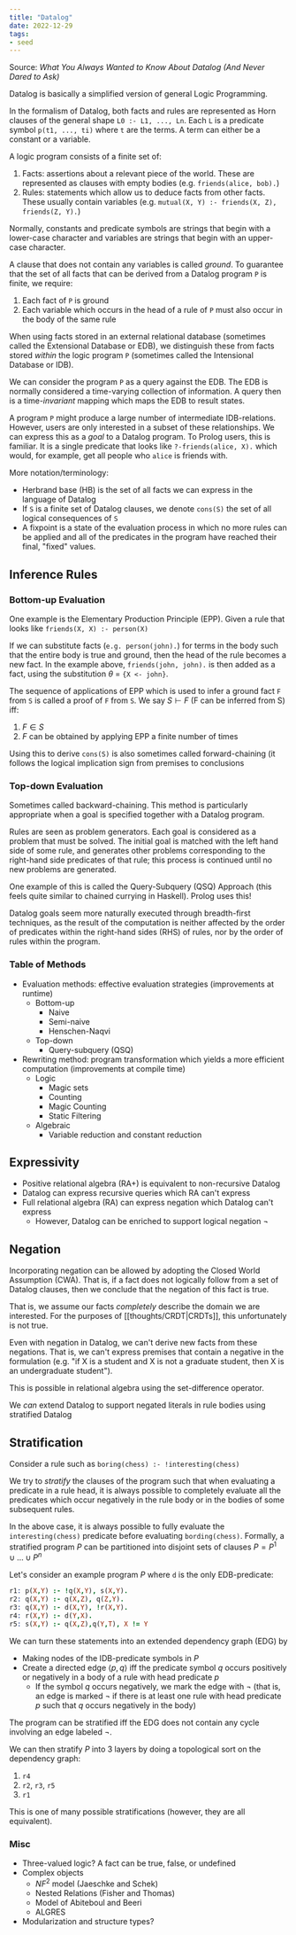 ```yaml
---
title: "Datalog"
date: 2022-12-29
tags:
- seed
---
```


Source: *What You Always Wanted to Know About Datalog (And Never Dared to Ask)*

Datalog is basically a simplified version of general Logic Programming.

In the formalism of Datalog, both facts and rules are represented as Horn clauses of the general shape `L0 :- L1, ..., Ln`. Each `L` is a predicate symbol `p(t1, ..., ti)` where `t` are the terms. A term can either be a constant or a variable.

A logic program consists of a finite set of:
1. Facts: assertions about a relevant piece of the world. These are represented as clauses with empty bodies (e.g. `friends(alice, bob).`)
2. Rules: statements which allow us to deduce facts from other facts. These usually contain variables (e.g. `mutual(X, Y) :- friends(X, Z), friends(Z, Y).`)

Normally, constants and predicate symbols are strings that begin with a lower-case character and variables are strings that begin with an upper-case character.

A clause that does not contain any variables is called *ground*. To guarantee that the set of all facts that can be derived from a Datalog program `P` is finite, we require:
1. Each fact of `P` is ground
2. Each variable which occurs in the head of a rule of `P` must also occur in the body of the same rule

When using facts stored in an external relational database (sometimes called the Extensional Database or EDB), we distinguish these from facts stored *within* the logic program `P` (sometimes called the Intensional Database or IDB).

We can consider the program `P` as a query against the EDB. The EDB is normally considered a time-varying collection of information. A query then is a time-*invariant* mapping which maps the EDB to result states.

A program `P` might produce a large number of intermediate IDB-relations. However, users are only interested in a subset of these relationships. We can express this as a *goal* to a Datalog program. To Prolog users, this is familiar. It is a single predicate that looks like `?-friends(alice, X).` which would, for example, get all people who `alice` is friends with.

More notation/terminology:
- Herbrand base (HB) is the set of all facts we can express in the language of Datalog
- If `S` is a finite set of Datalog clauses, we denote `cons(S)` the set of all logical consequences of `S`
- A fixpoint is a state of the evaluation process in which no more rules can be applied and all of the predicates in the program have reached their final, "fixed" values.

## Inference Rules
### Bottom-up Evaluation
One example is the Elementary Production Principle (EPP). Given a rule that looks like `friends(X, X) :- person(X)`

If we can substitute facts (`e.g. person(john).`) for terms in the body such that the entire body is true and ground, then the head of the rule becomes a new fact. In the example above, `friends(john, john).` is then added as a fact, using the substitution $\theta$ = `{X <- john}`.

The sequence of applications of EPP which is used to infer a ground fact `F` from `S` is called a proof of `F` from `S`. We say $S \vdash F$ (F can be inferred from S) iff:
1. $F \in S$
2. $F$ can be obtained by applying EPP a finite number of times

Using this to derive `cons(S)` is also sometimes called forward-chaining (it follows the logical implication sign from premises to conclusions

### Top-down Evaluation
Sometimes called backward-chaining. This method is particularly appropriate when a goal is specified together with a Datalog program.

Rules are seen as problem generators. Each goal is considered as a problem that must be solved. The initial goal is matched with the left hand side of some rule, and generates other problems corresponding to the right-hand side predicates of that rule; this process is continued until no new problems are generated.

One example of this is called the Query-Subquery (QSQ) Approach (this feels quite similar to chained currying in Haskell). Prolog uses this!

Datalog goals seem more naturally executed through breadth-first techniques, as the result of the computation is neither affected by the order of predicates within the right-hand sides (RHS) of rules, nor by the order of rules within the program.

### Table of Methods
- Evaluation methods: effective evaluation strategies (improvements at runtime)
	- Bottom-up
		- Naive
		- Semi-naive
		- Henschen-Naqvi
	- Top-down
		- Query-subquery (QSQ)
- Rewriting method: program transformation which yields a more efficient computation (improvements at compile time)
	- Logic
		- Magic sets
		- Counting
		- Magic Counting
		- Static Filtering
	- Algebraic
		- Variable reduction and constant reduction

## Expressivity
- Positive relational algebra (RA+) is equivalent to non-recursive Datalog
- Datalog can express recursive queries which RA can't express
- Full relational algebra (RA) can express negation which Datalog can't express
	- However, Datalog can be enriched to support logical negation $\lnot$

## Negation
Incorporating negation can be allowed by adopting the Closed World Assumption (CWA). That is, if a fact does not logically follow from a set of Datalog clauses, then we conclude that the negation of this fact is true.

That is, we assume our facts *completely* describe the domain we are interested. For the purposes of [[thoughts/CRDT|CRDTs]], this unfortunately is not true.

Even with negation in Datalog, we can't derive new facts from these negations. That is, we can't express premises that contain a negative in the formulation (e.g. "if X is a student and X is not a graduate student, then X is an undergraduate student").

This is possible in relational algebra using the set-difference operator.

We *can* extend Datalog to support negated literals in rule bodies using stratified Datalog

## Stratification
Consider a rule such as `boring(chess) :- !interesting(chess)`

We try to *stratify* the clauses of the program such that when evaluating a predicate in a rule head, it is always possible to completely evaluate all the predicates which occur negatively in the rule body or in the bodies of some subsequent rules.

In the above case, it is always possible to fully evaluate the `interesting(chess)` predicate before evaluating `bording(chess)`. Formally, a stratified program $P$ can be partitioned into disjoint sets of clauses $P = P^1 \cup \dots \cup P^n$

Let's consider an example program $P$ where `d` is the only EDB-predicate:

```prolog
r1: p(X,Y) :- !q(X,Y), s(X,Y).
r2: q(X,Y) :- q(X,Z), q(Z,Y).
r3: q(X,Y) :- d(X,Y), !r(X,Y).
r4: r(X,Y) :- d(Y,X).
r5: s(X,Y) :- q(X,Z),q(Y,T), X != Y
```

We can turn these statements into an extended dependency graph (EDG) by
- Making nodes of the IDB-predicate symbols in $P$
- Create a directed edge $\langle p, q \rangle$ iff the predicate symbol $q$ occurs positively or negatively in a body of a rule with head predicate $p$
	- If the symbol $q$ occurs negatively, we mark the edge with $\lnot$ (that is, an edge is marked $\lnot$ if there is at least one rule with head predicate $p$ such that $q$ occurs negatively in the body)

The program can be stratified iff the EDG does not contain any cycle involving an edge labeled $\lnot$.

We can then stratify $P$ into 3 layers by doing a topological sort on the dependency graph:
1. `r4`
2. `r2`, `r3`, `r5`
3. `r1`

This is one of many possible stratifications (however, they are all equivalent).

### Misc
- Three-valued logic? A fact can be true, false, or undefined
- Complex objects
	- $NF^2$ model (Jaeschke and Schek)
	- Nested Relations (Fisher and Thomas)
	- Model of Abiteboul and Beeri
	- ALGRES
- Modularization and structure types?